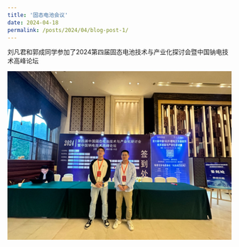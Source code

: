 ```yaml
---
title: '固态电池会议'
date: 2024-04-18
permalink: /posts/2024/04/blog-post-1/
---
```


刘凡君和郭成同学参加了2024第四届固态电池技术与产业化探讨会暨中国钠电技术高峰论坛

![固态电池会议.jpg](/images/News/固态电池会议.jpg)